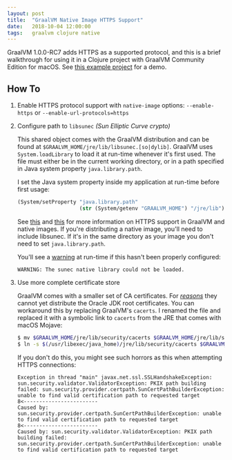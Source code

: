 ```yaml
---
layout: post
title:  "GraalVM Native Image HTTPS Support"
date:   2018-10-04 12:00:00
tags:   graalvm clojure native
---
```


GraalVM 1.0.0-RC7 adds HTTPS as a supported protocol, and this is a brief walkthrough
for using it in a Clojure project with GraalVM Community Edition for macOS.
See [this example project](https://github.com/taylorwood/clojurl) for a demo.

## How To

1. Enable HTTPS protocol support with `native-image` options:
   `--enable-https` or `--enable-url-protocols=https`
1. Configure path to `libsunec` _(Sun Elliptic Curve crypto)_

   This shared object comes with the GraalVM distribution and can be found at
   `$GRAALVM_HOME/jre/lib/libsunec.[so|dylib]`. GraalVM uses
   `System.loadLibrary` to load it at run-time whenever it's first used. The file must
   either be in the current working directory, or in a path specified in Java system
   property `java.library.path`.

   I set the Java system property inside my application at run-time before first usage:
   ```clojure
   (System/setProperty "java.library.path"
                       (str (System/getenv "GRAALVM_HOME") "/jre/lib"))
   ```

   See [this](https://github.com/oracle/graal/blob/master/substratevm/JCA-SECURITY-SERVICES.md#native-implementations)
   and [this](https://github.com/oracle/graal/blob/master/substratevm/URL-PROTOCOLS.md#https-support)
   for more information on HTTPS support in GraalVM and native images. If you're distributing
   a native image, you'll need to include libsunec. If it's in the same directory as your image
   you don't need to set `java.library.path`.

   You'll see a [warning](https://github.com/oracle/graal/blob/e3ef4f3f741d171a83c2dd2a0390dbede6b2c62d/substratevm/src/com.oracle.svm.core/src/com/oracle/svm/core/jdk/SecuritySubstitutions.java#L204)
   at run-time if this hasn't been properly configured:
   ```
   WARNING: The sunec native library could not be loaded.
   ```

1. Use more complete certificate store

   GraalVM comes with a smaller set of CA certificates. For [_reasons_](https://github.com/oracle/graal/issues/378#issuecomment-384245987)
   they cannot yet distribute the Oracle JDK root certificates. You can workaround this
   by replacing GraalVM's `cacerts`. I renamed the file and replaced it with a symbolic link
   to `cacerts` from the JRE that comes with macOS Mojave:
   ```bash
   $ mv $GRAALVM_HOME/jre/lib/security/cacerts $GRAALVM_HOME/jre/lib/security/cacerts.bak
   $ ln -s $(/usr/libexec/java_home)/jre/lib/security/cacerts $GRAALVM_HOME/jre/lib/security/cacerts
   ```

   If you don't do this, you might see such horrors as this when attempting HTTPS connections:
   ```
   Exception in thread "main" javax.net.ssl.SSLHandshakeException: sun.security.validator.ValidatorException: PKIX path building failed: sun.security.provider.certpath.SunCertPathBuilderException: unable to find valid certification path to requested target
   8<------------------------
   Caused by: sun.security.provider.certpath.SunCertPathBuilderException: unable to find valid certification path to requested target
   8<------------------------
   Caused by: sun.security.validator.ValidatorException: PKIX path building failed: sun.security.provider.certpath.SunCertPathBuilderException: unable to find valid certification path to requested target
   ```
